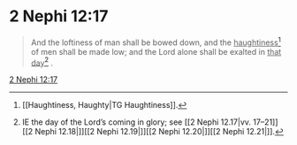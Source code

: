 # 2 Nephi 12:17

> And the loftiness of man shall be bowed down, and the <u>haughtiness</u>[^a] of men shall be made low; and the Lord alone shall be exalted in <u>that day</u>[^b] .

[2 Nephi 12:17](https://www.churchofjesuschrist.org/study/scriptures/bofm/2-ne/12?lang=eng&id=p17#p17)


[^a]: [[Haughtiness, Haughty|TG Haughtiness]].  
[^b]: IE the day of the Lord’s coming in glory; see [[2 Nephi 12.17|vv. 17–21]][[2 Nephi 12.18|]][[2 Nephi 12.19|]][[2 Nephi 12.20|]][[2 Nephi 12.21|]].  
